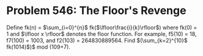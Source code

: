 # Problem 546: The Floor's Revenge
Define fk(n) = \$\\sum\_{i=0}\^{n}\$
fk(\$\\lfloor\\frac{i}{k}\\rfloor\$) where fk(0) = 1 and \$\\lfloor x
\\rfloor\$ denotes the floor function. For example, f5(10) = 18, f7(100)
= 1003, and f2(103) = 264830889564. Find \$(\\sum\_{k=2}\^{10}\$
fk(1014)\$)\$ mod (109+7).
